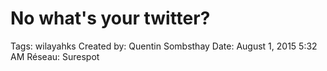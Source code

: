 # No what's your twitter?

Tags: wilayahks
Created by: Quentin Sombsthay
Date: August 1, 2015 5:32 AM
Réseau: Surespot